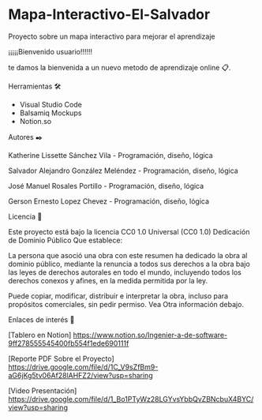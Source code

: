 # Mapa-Interactivo-El-Salvador
Proyecto sobre un mapa interactivo para mejorar el aprendizaje 




¡¡¡¡¡Bienvenido usuario!!!!!!

te damos la bienvenida a un nuevo metodo de aprendizaje online 📋.




Herramientas 🛠️

- Visual Studio Code
- Balsamiq Mockups
- Notion.so


Autores ✒️

Katherine Lissette Sánchez Vila - Programación, diseño, lógica 

Salvador Alejandro González Meléndez - Programación, diseño, lógica 

José Manuel Rosales Portillo - Programación, diseño, lógica 

Gerson Ernesto Lopez Chevez - Programación, diseño, lógica 



Licencia 📄

Este proyecto está bajo la licencia CC0 1.0 Universal (CC0 1.0) Dedicación de Dominio Público
Que establece:

La persona que asoció una obra con este resumen ha dedicado la obra al dominio público, mediante la renuncia a todos 
sus derechos 
a la obra bajo las leyes de derechos autorales en todo el mundo, 
incluyendo todos los derechos conexos y afines, en la medida permitida por la ley.

Puede copiar, modificar, distribuir e interpretar la obra, incluso para propósitos comerciales, 
sin pedir permiso. Vea Otra información debajo.



Enlaces de interés 👀

[Tablero en Notion] https://www.notion.so/Ingenier-a-de-software-9ff278555545400fb554f1ede690111f
 
[Reporte PDF Sobre el Proyecto] https://drive.google.com/file/d/1C_V9sZfBm9-aG6jKg5tv06Af28lAHFZ2/view?usp=sharing

[Video Presentación] https://drive.google.com/file/d/1_Bo1PTyWz28LGYvsYbbQvZBNcbuX4BYC/view?usp=sharing

